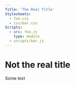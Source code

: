 ```yaml
---
Title: 'The Real Title'
Stylesheets:
  - foo.css
  - css/bar.css
Scripts:
  - src: foo.js
    type: module
  - scripts/bar.js
---
```


# Not the real title

Some text